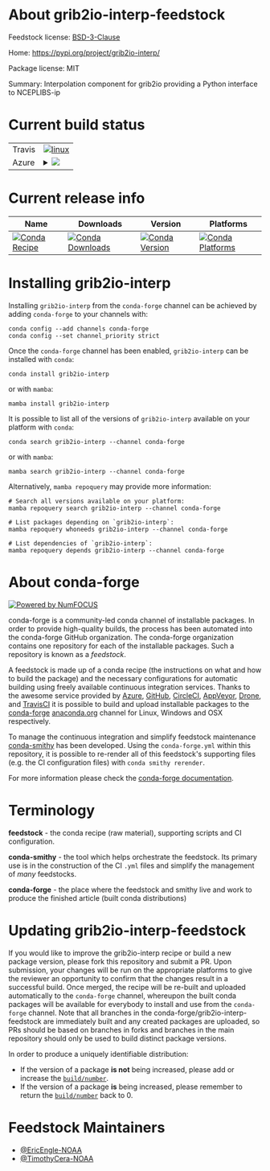 About grib2io-interp-feedstock
==============================

Feedstock license: [BSD-3-Clause](https://github.com/conda-forge/grib2io-interp-feedstock/blob/main/LICENSE.txt)

Home: https://pypi.org/project/grib2io-interp/

Package license: MIT

Summary: Interpolation component for grib2io providing a Python interface to NCEPLIBS-ip

Current build status
====================


<table><tr>
    <td>Travis</td>
    <td>
      <a href="https://app.travis-ci.com/conda-forge/grib2io-interp-feedstock">
        <img alt="linux" src="https://img.shields.io/travis/com/conda-forge/grib2io-interp-feedstock/main.svg?label=Linux">
      </a>
    </td>
  </tr>
    
  <tr>
    <td>Azure</td>
    <td>
      <details>
        <summary>
          <a href="https://dev.azure.com/conda-forge/feedstock-builds/_build/latest?definitionId=19667&branchName=main">
            <img src="https://dev.azure.com/conda-forge/feedstock-builds/_apis/build/status/grib2io-interp-feedstock?branchName=main">
          </a>
        </summary>
        <table>
          <thead><tr><th>Variant</th><th>Status</th></tr></thead>
          <tbody><tr>
              <td>linux_64_python3.10.____cpython</td>
              <td>
                <a href="https://dev.azure.com/conda-forge/feedstock-builds/_build/latest?definitionId=19667&branchName=main">
                  <img src="https://dev.azure.com/conda-forge/feedstock-builds/_apis/build/status/grib2io-interp-feedstock?branchName=main&jobName=linux&configuration=linux%20linux_64_python3.10.____cpython" alt="variant">
                </a>
              </td>
            </tr><tr>
              <td>linux_64_python3.11.____cpython</td>
              <td>
                <a href="https://dev.azure.com/conda-forge/feedstock-builds/_build/latest?definitionId=19667&branchName=main">
                  <img src="https://dev.azure.com/conda-forge/feedstock-builds/_apis/build/status/grib2io-interp-feedstock?branchName=main&jobName=linux&configuration=linux%20linux_64_python3.11.____cpython" alt="variant">
                </a>
              </td>
            </tr><tr>
              <td>linux_64_python3.12.____cpython</td>
              <td>
                <a href="https://dev.azure.com/conda-forge/feedstock-builds/_build/latest?definitionId=19667&branchName=main">
                  <img src="https://dev.azure.com/conda-forge/feedstock-builds/_apis/build/status/grib2io-interp-feedstock?branchName=main&jobName=linux&configuration=linux%20linux_64_python3.12.____cpython" alt="variant">
                </a>
              </td>
            </tr><tr>
              <td>linux_64_python3.8.____cpython</td>
              <td>
                <a href="https://dev.azure.com/conda-forge/feedstock-builds/_build/latest?definitionId=19667&branchName=main">
                  <img src="https://dev.azure.com/conda-forge/feedstock-builds/_apis/build/status/grib2io-interp-feedstock?branchName=main&jobName=linux&configuration=linux%20linux_64_python3.8.____cpython" alt="variant">
                </a>
              </td>
            </tr><tr>
              <td>linux_64_python3.9.____73_pypy</td>
              <td>
                <a href="https://dev.azure.com/conda-forge/feedstock-builds/_build/latest?definitionId=19667&branchName=main">
                  <img src="https://dev.azure.com/conda-forge/feedstock-builds/_apis/build/status/grib2io-interp-feedstock?branchName=main&jobName=linux&configuration=linux%20linux_64_python3.9.____73_pypy" alt="variant">
                </a>
              </td>
            </tr><tr>
              <td>linux_64_python3.9.____cpython</td>
              <td>
                <a href="https://dev.azure.com/conda-forge/feedstock-builds/_build/latest?definitionId=19667&branchName=main">
                  <img src="https://dev.azure.com/conda-forge/feedstock-builds/_apis/build/status/grib2io-interp-feedstock?branchName=main&jobName=linux&configuration=linux%20linux_64_python3.9.____cpython" alt="variant">
                </a>
              </td>
            </tr><tr>
              <td>linux_aarch64_python3.10.____cpython</td>
              <td>
                <a href="https://dev.azure.com/conda-forge/feedstock-builds/_build/latest?definitionId=19667&branchName=main">
                  <img src="https://dev.azure.com/conda-forge/feedstock-builds/_apis/build/status/grib2io-interp-feedstock?branchName=main&jobName=linux&configuration=linux%20linux_aarch64_python3.10.____cpython" alt="variant">
                </a>
              </td>
            </tr><tr>
              <td>linux_aarch64_python3.11.____cpython</td>
              <td>
                <a href="https://dev.azure.com/conda-forge/feedstock-builds/_build/latest?definitionId=19667&branchName=main">
                  <img src="https://dev.azure.com/conda-forge/feedstock-builds/_apis/build/status/grib2io-interp-feedstock?branchName=main&jobName=linux&configuration=linux%20linux_aarch64_python3.11.____cpython" alt="variant">
                </a>
              </td>
            </tr><tr>
              <td>linux_aarch64_python3.12.____cpython</td>
              <td>
                <a href="https://dev.azure.com/conda-forge/feedstock-builds/_build/latest?definitionId=19667&branchName=main">
                  <img src="https://dev.azure.com/conda-forge/feedstock-builds/_apis/build/status/grib2io-interp-feedstock?branchName=main&jobName=linux&configuration=linux%20linux_aarch64_python3.12.____cpython" alt="variant">
                </a>
              </td>
            </tr><tr>
              <td>linux_aarch64_python3.8.____cpython</td>
              <td>
                <a href="https://dev.azure.com/conda-forge/feedstock-builds/_build/latest?definitionId=19667&branchName=main">
                  <img src="https://dev.azure.com/conda-forge/feedstock-builds/_apis/build/status/grib2io-interp-feedstock?branchName=main&jobName=linux&configuration=linux%20linux_aarch64_python3.8.____cpython" alt="variant">
                </a>
              </td>
            </tr><tr>
              <td>linux_aarch64_python3.9.____73_pypy</td>
              <td>
                <a href="https://dev.azure.com/conda-forge/feedstock-builds/_build/latest?definitionId=19667&branchName=main">
                  <img src="https://dev.azure.com/conda-forge/feedstock-builds/_apis/build/status/grib2io-interp-feedstock?branchName=main&jobName=linux&configuration=linux%20linux_aarch64_python3.9.____73_pypy" alt="variant">
                </a>
              </td>
            </tr><tr>
              <td>linux_aarch64_python3.9.____cpython</td>
              <td>
                <a href="https://dev.azure.com/conda-forge/feedstock-builds/_build/latest?definitionId=19667&branchName=main">
                  <img src="https://dev.azure.com/conda-forge/feedstock-builds/_apis/build/status/grib2io-interp-feedstock?branchName=main&jobName=linux&configuration=linux%20linux_aarch64_python3.9.____cpython" alt="variant">
                </a>
              </td>
            </tr><tr>
              <td>linux_ppc64le_python3.10.____cpython</td>
              <td>
                <a href="https://dev.azure.com/conda-forge/feedstock-builds/_build/latest?definitionId=19667&branchName=main">
                  <img src="https://dev.azure.com/conda-forge/feedstock-builds/_apis/build/status/grib2io-interp-feedstock?branchName=main&jobName=linux&configuration=linux%20linux_ppc64le_python3.10.____cpython" alt="variant">
                </a>
              </td>
            </tr><tr>
              <td>linux_ppc64le_python3.11.____cpython</td>
              <td>
                <a href="https://dev.azure.com/conda-forge/feedstock-builds/_build/latest?definitionId=19667&branchName=main">
                  <img src="https://dev.azure.com/conda-forge/feedstock-builds/_apis/build/status/grib2io-interp-feedstock?branchName=main&jobName=linux&configuration=linux%20linux_ppc64le_python3.11.____cpython" alt="variant">
                </a>
              </td>
            </tr><tr>
              <td>linux_ppc64le_python3.12.____cpython</td>
              <td>
                <a href="https://dev.azure.com/conda-forge/feedstock-builds/_build/latest?definitionId=19667&branchName=main">
                  <img src="https://dev.azure.com/conda-forge/feedstock-builds/_apis/build/status/grib2io-interp-feedstock?branchName=main&jobName=linux&configuration=linux%20linux_ppc64le_python3.12.____cpython" alt="variant">
                </a>
              </td>
            </tr><tr>
              <td>linux_ppc64le_python3.8.____cpython</td>
              <td>
                <a href="https://dev.azure.com/conda-forge/feedstock-builds/_build/latest?definitionId=19667&branchName=main">
                  <img src="https://dev.azure.com/conda-forge/feedstock-builds/_apis/build/status/grib2io-interp-feedstock?branchName=main&jobName=linux&configuration=linux%20linux_ppc64le_python3.8.____cpython" alt="variant">
                </a>
              </td>
            </tr><tr>
              <td>linux_ppc64le_python3.9.____73_pypy</td>
              <td>
                <a href="https://dev.azure.com/conda-forge/feedstock-builds/_build/latest?definitionId=19667&branchName=main">
                  <img src="https://dev.azure.com/conda-forge/feedstock-builds/_apis/build/status/grib2io-interp-feedstock?branchName=main&jobName=linux&configuration=linux%20linux_ppc64le_python3.9.____73_pypy" alt="variant">
                </a>
              </td>
            </tr><tr>
              <td>linux_ppc64le_python3.9.____cpython</td>
              <td>
                <a href="https://dev.azure.com/conda-forge/feedstock-builds/_build/latest?definitionId=19667&branchName=main">
                  <img src="https://dev.azure.com/conda-forge/feedstock-builds/_apis/build/status/grib2io-interp-feedstock?branchName=main&jobName=linux&configuration=linux%20linux_ppc64le_python3.9.____cpython" alt="variant">
                </a>
              </td>
            </tr><tr>
              <td>osx_64_python3.10.____cpython</td>
              <td>
                <a href="https://dev.azure.com/conda-forge/feedstock-builds/_build/latest?definitionId=19667&branchName=main">
                  <img src="https://dev.azure.com/conda-forge/feedstock-builds/_apis/build/status/grib2io-interp-feedstock?branchName=main&jobName=osx&configuration=osx%20osx_64_python3.10.____cpython" alt="variant">
                </a>
              </td>
            </tr><tr>
              <td>osx_64_python3.11.____cpython</td>
              <td>
                <a href="https://dev.azure.com/conda-forge/feedstock-builds/_build/latest?definitionId=19667&branchName=main">
                  <img src="https://dev.azure.com/conda-forge/feedstock-builds/_apis/build/status/grib2io-interp-feedstock?branchName=main&jobName=osx&configuration=osx%20osx_64_python3.11.____cpython" alt="variant">
                </a>
              </td>
            </tr><tr>
              <td>osx_64_python3.12.____cpython</td>
              <td>
                <a href="https://dev.azure.com/conda-forge/feedstock-builds/_build/latest?definitionId=19667&branchName=main">
                  <img src="https://dev.azure.com/conda-forge/feedstock-builds/_apis/build/status/grib2io-interp-feedstock?branchName=main&jobName=osx&configuration=osx%20osx_64_python3.12.____cpython" alt="variant">
                </a>
              </td>
            </tr><tr>
              <td>osx_64_python3.8.____cpython</td>
              <td>
                <a href="https://dev.azure.com/conda-forge/feedstock-builds/_build/latest?definitionId=19667&branchName=main">
                  <img src="https://dev.azure.com/conda-forge/feedstock-builds/_apis/build/status/grib2io-interp-feedstock?branchName=main&jobName=osx&configuration=osx%20osx_64_python3.8.____cpython" alt="variant">
                </a>
              </td>
            </tr><tr>
              <td>osx_64_python3.9.____73_pypy</td>
              <td>
                <a href="https://dev.azure.com/conda-forge/feedstock-builds/_build/latest?definitionId=19667&branchName=main">
                  <img src="https://dev.azure.com/conda-forge/feedstock-builds/_apis/build/status/grib2io-interp-feedstock?branchName=main&jobName=osx&configuration=osx%20osx_64_python3.9.____73_pypy" alt="variant">
                </a>
              </td>
            </tr><tr>
              <td>osx_64_python3.9.____cpython</td>
              <td>
                <a href="https://dev.azure.com/conda-forge/feedstock-builds/_build/latest?definitionId=19667&branchName=main">
                  <img src="https://dev.azure.com/conda-forge/feedstock-builds/_apis/build/status/grib2io-interp-feedstock?branchName=main&jobName=osx&configuration=osx%20osx_64_python3.9.____cpython" alt="variant">
                </a>
              </td>
            </tr><tr>
              <td>osx_arm64_python3.10.____cpython</td>
              <td>
                <a href="https://dev.azure.com/conda-forge/feedstock-builds/_build/latest?definitionId=19667&branchName=main">
                  <img src="https://dev.azure.com/conda-forge/feedstock-builds/_apis/build/status/grib2io-interp-feedstock?branchName=main&jobName=osx&configuration=osx%20osx_arm64_python3.10.____cpython" alt="variant">
                </a>
              </td>
            </tr><tr>
              <td>osx_arm64_python3.11.____cpython</td>
              <td>
                <a href="https://dev.azure.com/conda-forge/feedstock-builds/_build/latest?definitionId=19667&branchName=main">
                  <img src="https://dev.azure.com/conda-forge/feedstock-builds/_apis/build/status/grib2io-interp-feedstock?branchName=main&jobName=osx&configuration=osx%20osx_arm64_python3.11.____cpython" alt="variant">
                </a>
              </td>
            </tr><tr>
              <td>osx_arm64_python3.12.____cpython</td>
              <td>
                <a href="https://dev.azure.com/conda-forge/feedstock-builds/_build/latest?definitionId=19667&branchName=main">
                  <img src="https://dev.azure.com/conda-forge/feedstock-builds/_apis/build/status/grib2io-interp-feedstock?branchName=main&jobName=osx&configuration=osx%20osx_arm64_python3.12.____cpython" alt="variant">
                </a>
              </td>
            </tr><tr>
              <td>osx_arm64_python3.8.____cpython</td>
              <td>
                <a href="https://dev.azure.com/conda-forge/feedstock-builds/_build/latest?definitionId=19667&branchName=main">
                  <img src="https://dev.azure.com/conda-forge/feedstock-builds/_apis/build/status/grib2io-interp-feedstock?branchName=main&jobName=osx&configuration=osx%20osx_arm64_python3.8.____cpython" alt="variant">
                </a>
              </td>
            </tr><tr>
              <td>osx_arm64_python3.9.____cpython</td>
              <td>
                <a href="https://dev.azure.com/conda-forge/feedstock-builds/_build/latest?definitionId=19667&branchName=main">
                  <img src="https://dev.azure.com/conda-forge/feedstock-builds/_apis/build/status/grib2io-interp-feedstock?branchName=main&jobName=osx&configuration=osx%20osx_arm64_python3.9.____cpython" alt="variant">
                </a>
              </td>
            </tr>
          </tbody>
        </table>
      </details>
    </td>
  </tr>
</table>

Current release info
====================

| Name | Downloads | Version | Platforms |
| --- | --- | --- | --- |
| [![Conda Recipe](https://img.shields.io/badge/recipe-grib2io--interp-green.svg)](https://anaconda.org/conda-forge/grib2io-interp) | [![Conda Downloads](https://img.shields.io/conda/dn/conda-forge/grib2io-interp.svg)](https://anaconda.org/conda-forge/grib2io-interp) | [![Conda Version](https://img.shields.io/conda/vn/conda-forge/grib2io-interp.svg)](https://anaconda.org/conda-forge/grib2io-interp) | [![Conda Platforms](https://img.shields.io/conda/pn/conda-forge/grib2io-interp.svg)](https://anaconda.org/conda-forge/grib2io-interp) |

Installing grib2io-interp
=========================

Installing `grib2io-interp` from the `conda-forge` channel can be achieved by adding `conda-forge` to your channels with:

```
conda config --add channels conda-forge
conda config --set channel_priority strict
```

Once the `conda-forge` channel has been enabled, `grib2io-interp` can be installed with `conda`:

```
conda install grib2io-interp
```

or with `mamba`:

```
mamba install grib2io-interp
```

It is possible to list all of the versions of `grib2io-interp` available on your platform with `conda`:

```
conda search grib2io-interp --channel conda-forge
```

or with `mamba`:

```
mamba search grib2io-interp --channel conda-forge
```

Alternatively, `mamba repoquery` may provide more information:

```
# Search all versions available on your platform:
mamba repoquery search grib2io-interp --channel conda-forge

# List packages depending on `grib2io-interp`:
mamba repoquery whoneeds grib2io-interp --channel conda-forge

# List dependencies of `grib2io-interp`:
mamba repoquery depends grib2io-interp --channel conda-forge
```


About conda-forge
=================

[![Powered by
NumFOCUS](https://img.shields.io/badge/powered%20by-NumFOCUS-orange.svg?style=flat&colorA=E1523D&colorB=007D8A)](https://numfocus.org)

conda-forge is a community-led conda channel of installable packages.
In order to provide high-quality builds, the process has been automated into the
conda-forge GitHub organization. The conda-forge organization contains one repository
for each of the installable packages. Such a repository is known as a *feedstock*.

A feedstock is made up of a conda recipe (the instructions on what and how to build
the package) and the necessary configurations for automatic building using freely
available continuous integration services. Thanks to the awesome service provided by
[Azure](https://azure.microsoft.com/en-us/services/devops/), [GitHub](https://github.com/),
[CircleCI](https://circleci.com/), [AppVeyor](https://www.appveyor.com/),
[Drone](https://cloud.drone.io/welcome), and [TravisCI](https://travis-ci.com/)
it is possible to build and upload installable packages to the
[conda-forge](https://anaconda.org/conda-forge) [anaconda.org](https://anaconda.org/)
channel for Linux, Windows and OSX respectively.

To manage the continuous integration and simplify feedstock maintenance
[conda-smithy](https://github.com/conda-forge/conda-smithy) has been developed.
Using the ``conda-forge.yml`` within this repository, it is possible to re-render all of
this feedstock's supporting files (e.g. the CI configuration files) with ``conda smithy rerender``.

For more information please check the [conda-forge documentation](https://conda-forge.org/docs/).

Terminology
===========

**feedstock** - the conda recipe (raw material), supporting scripts and CI configuration.

**conda-smithy** - the tool which helps orchestrate the feedstock.
                   Its primary use is in the construction of the CI ``.yml`` files
                   and simplify the management of *many* feedstocks.

**conda-forge** - the place where the feedstock and smithy live and work to
                  produce the finished article (built conda distributions)


Updating grib2io-interp-feedstock
=================================

If you would like to improve the grib2io-interp recipe or build a new
package version, please fork this repository and submit a PR. Upon submission,
your changes will be run on the appropriate platforms to give the reviewer an
opportunity to confirm that the changes result in a successful build. Once
merged, the recipe will be re-built and uploaded automatically to the
`conda-forge` channel, whereupon the built conda packages will be available for
everybody to install and use from the `conda-forge` channel.
Note that all branches in the conda-forge/grib2io-interp-feedstock are
immediately built and any created packages are uploaded, so PRs should be based
on branches in forks and branches in the main repository should only be used to
build distinct package versions.

In order to produce a uniquely identifiable distribution:
 * If the version of a package **is not** being increased, please add or increase
   the [``build/number``](https://docs.conda.io/projects/conda-build/en/latest/resources/define-metadata.html#build-number-and-string).
 * If the version of a package **is** being increased, please remember to return
   the [``build/number``](https://docs.conda.io/projects/conda-build/en/latest/resources/define-metadata.html#build-number-and-string)
   back to 0.

Feedstock Maintainers
=====================

* [@EricEngle-NOAA](https://github.com/EricEngle-NOAA/)
* [@TimothyCera-NOAA](https://github.com/TimothyCera-NOAA/)

